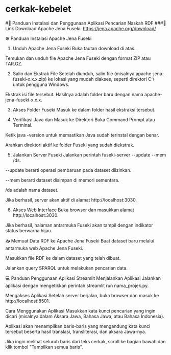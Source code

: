 # cerkak-kebelet
#📘 Panduan Instalasi dan Penggunaan Aplikasi Pencarian Naskah RDF
###🔗 Link Download
Apache Jena Fuseki: https://jena.apache.org/download/

⚙️ Panduan Instalasi Apache Jena Fuseki
1. Unduh Apache Jena Fuseki
Buka tautan download di atas.

Temukan dan unduh file Apache Jena Fuseki dengan format ZIP atau TAR.GZ.

2. Salin dan Ekstrak File
Setelah diunduh, salin file (misalnya apache-jena-fuseki-x.x.x.zip) ke lokasi yang mudah diakses, seperti direktori C:\ untuk pengguna Windows.

Ekstrak isi file tersebut. Hasilnya adalah folder baru dengan nama apache-jena-fuseki-x.x.x.

3. Akses Folder Fuseki
Masuk ke dalam folder hasil ekstraksi tersebut.

4. Verifikasi Java dan Masuk ke Direktori
Buka Command Prompt atau Terminal.

Ketik java -version untuk memastikan Java sudah terinstal dengan benar.

Arahkan direktori aktif ke folder Fuseki yang sudah diekstrak.

5. Jalankan Server Fuseki
Jalankan perintah fuseki-server --update --mem /ds.

--update berarti operasi pembaruan pada dataset diizinkan.

--mem berarti dataset disimpan di memori sementara.

/ds adalah nama dataset.

Jika berhasil, server akan aktif di alamat http://localhost:3030.

6. Akses Web Interface
Buka browser dan masukkan alamat http://localhost:3030.

Jika berhasil, halaman antarmuka Fuseki akan tampil dengan indikator status berwarna hijau.

📥 Memuat Data RDF ke Apache Jena Fuseki
Buat dataset baru melalui antarmuka web Apache Jena Fuseki.

Masukkan file RDF ke dalam dataset yang telah dibuat.

Jalankan query SPARQL untuk melakukan pencarian data.

💻 Panduan Penggunaan Aplikasi Streamlit
Menjalankan Aplikasi
Jalankan aplikasi dengan mengetikkan perintah streamlit run nama_projek.py.

Mengakses Aplikasi
Setelah server berjalan, buka browser dan masuk ke http://localhost:8501.

Cara Menggunakan Aplikasi
Masukkan kata kunci pencarian yang ingin dicari (misalnya dalam Aksara Jawa, Bahasa Jawa, atau Bahasa Indonesia).

Aplikasi akan menampilkan baris-baris yang mengandung kata kunci tersebut beserta hasil translasi, transliterasi, dan aksara Jawa-nya.

Jika ingin melihat seluruh baris dari teks cerkak, scroll ke bagian bawah dan klik tombol "Tampilkan semua baris".

